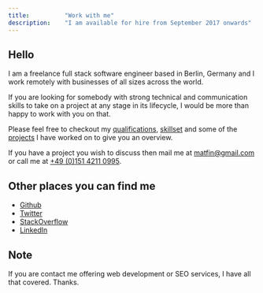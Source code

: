 ```yaml
---
title: 			"Work with me"
description: 	"I am available for hire from September 2017 onwards"
---
```


## Hello
I am a freelance full stack software engineer based in Berlin, Germany and I work remotely with businesses of all sizes across the world.

If you are looking for somebody with strong technical and communication skills to take on a project at any stage in its lifecycle, I would be more than happy to work with you on that.

Please feel free to checkout my [qualifications](/cv), [skillset](/#skills) and some of the [projects](/projects) I have worked on to give you an overview.

If you have a project you wish to discuss then mail me at [<matfin@gmail.com>](mailto:matfin@gmail.com) or call me at [+49 (0)151 4211 0995](tel:+4915142110995).

## Other places you can find me
- [Github](https://github.com/matfin)
- [Twitter](https://twitter.com/matfinucane)
- [StackOverflow](https://stackoverflow.com/users/1515180/matfin)
- [LinkedIn](https://www.linkedin.com/in/mattfinucane/)

## Note
If you are contact me offering web development or SEO services, I have all that covered. Thanks.